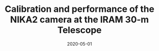 ---
title: "Calibration and performance of the NIKA2 camera at the IRAM 30-m Telescope"
collection: publications
permalink: /publication/2020-05-01-Calibration-and-performance-of-the-NIKA2-camera-at-the-IRAM-30-m-Telescope
date: 2020-05-01
venue: 'aap'
citation: ' L. Perotto,  N. Ponthieu,  J. Mac\&apos;\ias-P\&apos;erez et al., &quot;Calibration and performance of the NIKA2 camera at the IRAM 30-m Telescope.&quot; aap, 2020.'
---